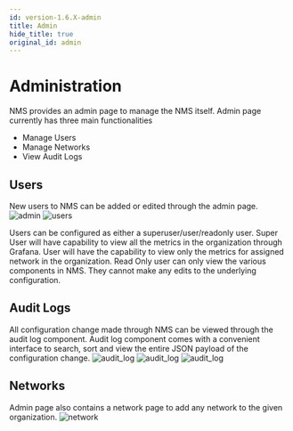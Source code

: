 ```yaml
---
id: version-1.6.X-admin
title: Admin
hide_title: true
original_id: admin
---
```

# Administration

NMS provides an admin page to manage the NMS itself. Admin page currently has three main functionalities

* Manage Users
* Manage Networks
* View Audit Logs

## Users

New users to NMS can be added or edited through the admin page.
![admin](assets/nms/userguide/admin/admin.png)
![users](assets/nms/userguide/admin/users.png)

Users can be configured as either a superuser/user/readonly user.
Super User will have capability to view all the metrics in the organization through Grafana.
User will have the capability to view only the metrics for assigned network in the organization.
Read Only user can only view the various components in NMS. They cannot make any edits to the underlying configuration.

## Audit Logs

All configuration change made through NMS can be viewed through the audit log component. Audit log component comes with a convenient interface to search, sort and view the entire JSON payload of the configuration change.
![audit_log](assets/nms/userguide/admin/audit_log1.png)
![audit_log](assets/nms/userguide/admin/audit_log2.png)
![audit_log](assets/nms/userguide/admin/audit_log3.png)


## Networks

Admin page also contains a network page to add any network to the given organization.
![network](assets/nms/userguide/admin/network.png)
